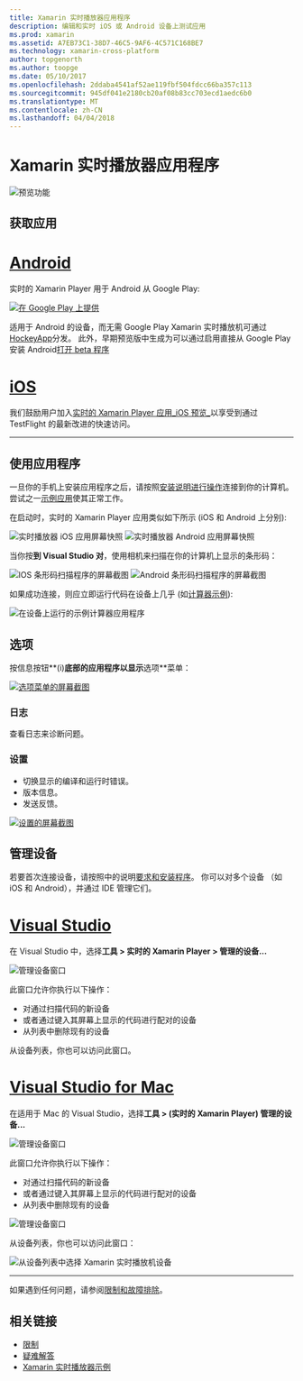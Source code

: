 ```yaml
---
title: Xamarin 实时播放器应用程序
description: 编辑和实时 iOS 或 Android 设备上测试应用
ms.prod: xamarin
ms.assetid: A7EB73C1-38D7-46C5-9AF6-4C571C168BE7
ms.technology: xamarin-cross-platform
author: topgenorth
ms.author: toopge
ms.date: 05/10/2017
ms.openlocfilehash: 2ddaba4541af52ae119fbf504fdcc66ba357c113
ms.sourcegitcommit: 945df041e2180cb20af08b83cc703ecd1aedc6b0
ms.translationtype: MT
ms.contentlocale: zh-CN
ms.lasthandoff: 04/04/2018
---
```

# <a name="xamarin-live-player-app"></a>Xamarin 实时播放器应用程序

![预览功能](~/media/shared/preview.png)

## <a name="get-the-app"></a>获取应用

# <a name="androidtabandroid"></a>[Android](#tab/android)

实时的 Xamarin Player 用于 Android 从 Google Play:

[ ![在 Google Play 上提供](images/google-play-badge.png)](https://play.google.com/store/apps/details?id=com.xamarin.live)

适用于 Android 的设备，而无需 Google Play Xamarin 实时播放机可通过[HockeyApp](https://aka.ms/xlp-hockeyapp)分发。 此外，早期预览版中生成为可以通过启用直接从 Google Play 安装 Android[打开 beta 程序](https://play.google.com/apps/testing/com.xamarin.live)

# <a name="iostabios"></a>[iOS](#tab/ios)

我们鼓励用户加入[实时的 Xamarin Player 应用_iOS 预览_](https://aka.ms/liveplayeralpha)以享受到通过 TestFlight 的最新改进的快速访问。

-----

## <a name="using-the-app"></a>使用应用程序

一旦你的手机上安装应用程序之后，请按照[安装说明进行操作](~/tools/live-player/install.md)连接到你的计算机。 尝试之一[示例应用](~/tools/live-player/samples.md)使其正常工作。

在启动时，实时的 Xamarin Player 应用类似如下所示 (iOS 和 Android 上分别):

![实时播放器 iOS 应用屏幕快照](player-images/app-iphone-sml.png) ![实时播放器 Android 应用屏幕快照](player-images/app-android-sml.png)

当你按**到 Visual Studio 对**，使用相机来扫描在你的计算机上显示的条形码：

![IOS 条形码扫描程序的屏幕截图](player-images/scan-iphone-sml.png) ![Android 条形码扫描程序的屏幕截图](player-images/scan-android-sml.png)

如果成功连接，则应立即运行代码在设备上几乎 (如[计算器示例](https://developer.xamarin.com/samples/mobile/LivePlayer/BasicCalculator)):

![在设备上运行的示例计算器应用程序](player-images/basic-calculator-iphone-sml.png)

## <a name="options"></a>选项

按信息按钮**(i)**底部的应用程序以显示**选项**菜单：

[ ![选项菜单的屏幕截图](player-images/options-sml.png)](player-images/options.png#lightbox)

### <a name="logs"></a>日志

查看日志来诊断问题。

### <a name="settings"></a>设置

* 切换显示的编译和运行时错误。
* 版本信息。
* 发送反馈。

[ ![设置的屏幕截图](player-images/settings-sml.png)](player-images/settings.png#lightbox)

## <a name="managing-devices"></a>管理设备

若要首次连接设备，请按照中的说明[要求和安装程序](~/tools/live-player/install.md)。 你可以对多个设备 （如 iOS 和 Android），并通过 IDE 管理它们。

# <a name="visual-studiotabwindows"></a>[Visual Studio](#tab/windows)

在 Visual Studio 中，选择**工具 > 实时的 Xamarin Player > 管理的设备...**

![管理设备窗口](player-images/manage-tools-menu-vs.png)

此窗口允许你执行以下操作：

- 对通过扫描代码的新设备
- 或者通过键入其屏幕上显示的代码进行配对的设备
- 从列表中删除现有的设备

从设备列表，你也可以访问此窗口。

# <a name="visual-studio-for-mactabmacos"></a>[Visual Studio for Mac](#tab/macos)

在适用于 Mac 的 Visual Studio，选择**工具 > (实时的 Xamarin Player) 管理的设备...**

![管理设备窗口](player-images/manage-tools-menu.png)

此窗口允许你执行以下操作：

- 对通过扫描代码的新设备
- 或者通过键入其屏幕上显示的代码进行配对的设备
- 从列表中删除现有的设备

![管理设备窗口](player-images/manage.png)

从设备列表，你也可以访问此窗口：

![从设备列表中选择 Xamarin 实时播放机设备](player-images/manage-device-menu.png)

-----

如果遇到任何问题，请参阅[限制和故障排除](~/tools/live-player/troubleshooting.md)。


## <a name="related-links"></a>相关链接

- [限制](~/tools/live-player/limitations.md)
- [疑难解答](~/tools/live-player/troubleshooting.md)
- [Xamarin 实时播放器示例](~/tools/livehttps://developer.xamarin.com/samples.md)
